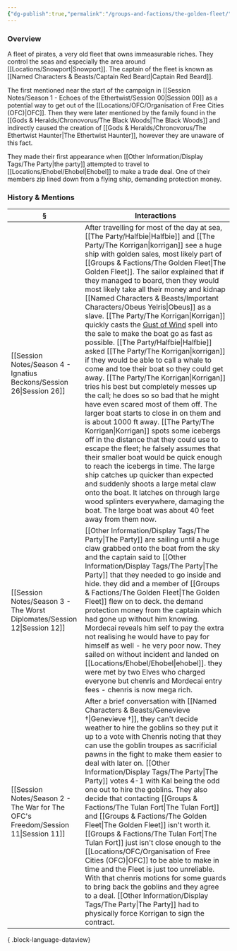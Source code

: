 ```yaml
---
{"dg-publish":true,"permalink":"/groups-and-factions/the-golden-fleet/","tags":["Groups"],"updated":"2025-07-05T18:44:51.980+01:00"}
---
```


### Overview
A fleet of pirates, a very old fleet that owns immeasurable riches. They control the seas and especially the area around [[Locations/Snowport\|Snowport]]. The captain of the fleet is known as [[Named Characters & Beasts/Captain Red Beard\|Captain Red Beard]].

The first mentioned near the start of the campaign in [[Session Notes/Season 1 - Echoes of the Ethertwist/Session 00\|Session 00]] as a potential way to get out of the [[Locations/OFC/Organisation of Free Cities (OFC)\|OFC]]. Then they were later mentioned by the family found in the [[Gods & Heralds/Chronovorus/The Black Woods\|The Black Woods]] and indirectly caused the creation of [[Gods & Heralds/Chronovorus/The Ethertwist Haunter\|The Ethertwist Haunter]], however they are unaware of this fact.

They made their first appearance when [[Other Information/Display Tags/The Party\|the party]] attempted to travel to [[Locations/Ehobel/Ehobel\|Ehobel]] to make a trade deal. One of their members zip lined down from a flying ship, demanding protection money. 

### History & Mentions
| §                                                                                    | Interactions                                                                                                                                                                                                                                                                                                                                                                                                                                                                                                                                                                                                                                                                                                                                                                                                                                                                                                                                                                                                                                                                                                                                                                                                                                                                                                                                                                        |
| ------------------------------------------------------------------------------------ | ----------------------------------------------------------------------------------------------------------------------------------------------------------------------------------------------------------------------------------------------------------------------------------------------------------------------------------------------------------------------------------------------------------------------------------------------------------------------------------------------------------------------------------------------------------------------------------------------------------------------------------------------------------------------------------------------------------------------------------------------------------------------------------------------------------------------------------------------------------------------------------------------------------------------------------------------------------------------------------------------------------------------------------------------------------------------------------------------------------------------------------------------------------------------------------------------------------------------------------------------------------------------------------------------------------------------------------------------------------------------------------- |
| [[Session Notes/Season 4 - Ignatius Beckons/Session 26\|Session 26]]              | After travelling for most of the day at sea, [[The Party/Halfbie\|Halfbie]] and [[The Party/The Korrigan\|korrigan]] see a huge ship with golden sales, most likely part of [[Groups & Factions/The Golden Fleet\|The Golden Fleet]]. The sailor explained that if they managed to board, then they would most likely take all their money and kidnap [[Named Characters & Beasts/Important Characters/Obeus Yelris\|Obeus]] as a slave. [[The Party/The Korrigan\|Korrigan]] quickly casts the [Gust of Wind](https://www.dndbeyond.com/spells/2134-gust-of-wind?srsltid=AfmBOorwXJ5zKU-E1NM_z-xkyOugDjkUXDfjqbrLN6fJRNdLAN0WsWXv) spell into the sale to make the boat go as fast as possible. [[The Party/Halfbie\|Halfbie]] asked [[The Party/The Korrigan\|korrigan]] if they would be able to call a whale to come and toe their boat so they could get away. [[The Party/The Korrigan\|Korrigan]] tries his best but completely messes up the call; he does so so bad that he might have even scared most of them off. The larger boat starts to close in on them and is about 1000 ft away. [[The Party/The Korrigan\|Korrigan]] spots some icebergs off in the distance that they could use to escape the fleet; he falsely assumes that their smaller boat would be quick enough to reach the icebergs in time. The large ship catches up quicker than expected and suddenly shoots a large metal claw onto the boat. It latches on through large wood splinters everywhere, damaging the boat. The large boat was about 40 feet away from them now. |
| [[Session Notes/Season 3 - The Worst Diplomates/Session 12\|Session 12]]          | [[Other Information/Display Tags/The Party\|The Party]] are sailing until a huge claw grabbed onto the boat from the sky and the captain said to [[Other Information/Display Tags/The Party\|The Party]] that they needed to go inside and hide. they did and a member of [[Groups & Factions/The Golden Fleet\|The Golden Fleet]] flew on to deck. the demand protection money from the captain which had gone up without him knowing. Mordecai reveals him self to pay the extra not realising he would have to pay for himself as well - he very poor now. They sailed on without incident and landed on [[Locations/Ehobel/Ehobel\|ehobel]]. they were met by two Elves who charged everyone but chenris and Mordecai entry fees - chenris is now mega rich.                                                                                                                                                                                                                                                                                                                                                                                                                                                                                                                                                                                                                                                                                                                                                                     |
| [[Session Notes/Season 2 - The War for The OFC's Freedom/Session 11\|Session 11]] | After a brief conversation with [[Named Characters & Beasts/Genevieve †\|Genevieve †]], they can't decide weather to hire the goblins so they put it up to a vote with Chenris noting that they can use the goblin troupes as sacrificial pawns in the fight to make them easier to deal with later on. [[Other Information/Display Tags/The Party\|The Party]] votes 4-1 with Kal being the odd one out to hire the goblins. They also decide that contacting [[Groups & Factions/The Tulan Fort\|The Tulan Fort]] and [[Groups & Factions/The Golden Fleet\|The Golden Fleet]] isn't worth it. [[Groups & Factions/The Tulan Fort\|The Tulan Fort]] just isn't close enough to the [[Locations/OFC/Organisation of Free Cities (OFC)\|OFC]] to be able to make in time and the Fleet is just too unreliable. With that chenris motions for some guards to bring back the goblins and they agree to a deal. [[Other Information/Display Tags/The Party\|The Party]] had to physically force Korrigan to sign the contract.                                                                                                                                                                                                                                                                                                                                                                                                                                                                                                                                                                                                          |

{ .block-language-dataview}